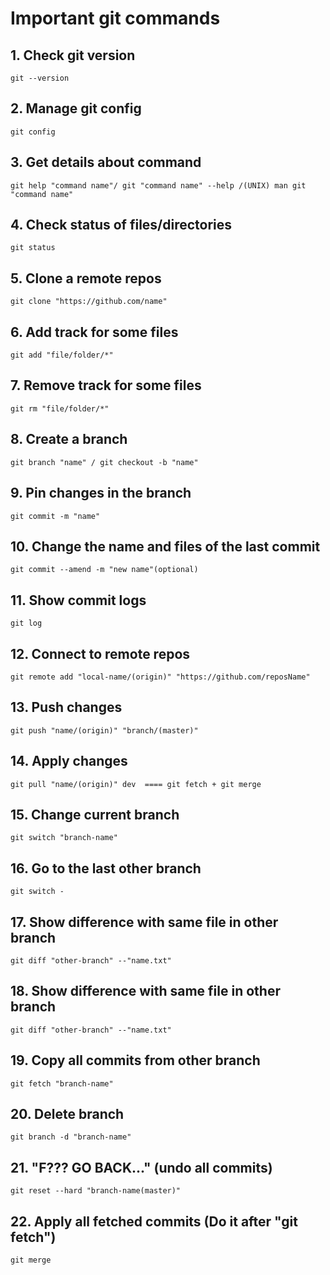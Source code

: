 # Important git commands

## 1. Check git version

```git
git --version
```

## 2. Manage git config

```git
git config
```

## 3. Get details about command

```git
git help "command name"/ git "command name" --help /(UNIX) man git "command name"
```

## 4. Check status of files/directories

```git
git status
```

## 5. Clone a remote repos

```git
git clone "https://github.com/name"
```

## 6. Add track for some files

```git
git add "file/folder/*"
```

## 7. Remove track for some files

```git
git rm "file/folder/*"
```

## 8. Create a branch

```git
git branch "name" / git checkout -b "name"
```

## 9. Pin changes in the branch

```git
git commit -m "name"
```

## 10. Change the name and files of the last commit

```git
git commit --amend -m "new name"(optional)
```

## 11. Show commit logs

```git
git log
```

## 12. Connect to remote repos

```git
git remote add "local-name/(origin)" "https://github.com/reposName"
```

## 13. Push changes

```git
git push "name/(origin)" "branch/(master)"
```

## 14. Apply changes

```git
git pull "name/(origin)" dev  ==== git fetch + git merge
```

## 15. Change current branch

```git
git switch "branch-name"
```

## 16. Go to the last other branch

```git
git switch -
```

## 17. Show difference with same file in other branch

```git
git diff "other-branch" --"name.txt"
```

## 18. Show difference with same file in other branch

```git
git diff "other-branch" --"name.txt"
```

## 19. Copy all commits from other branch

```git
git fetch "branch-name"
```

## 20. Delete branch

```git
git branch -d "branch-name"
```

## 21. "F??? GO BACK..." (undo all commits)

```git
git reset --hard "branch-name(master)"
```

## 22. Apply all fetched commits (Do it after "git fetch")

```git
git merge
```
